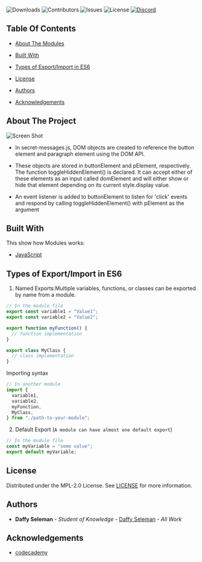 <br/>

![Downloads](https://img.shields.io/github/downloads/ShaanCoding/ReadME-Generator/total) ![Contributors](https://img.shields.io/github/contributors/ShaanCoding/ReadME-Generator?color=dark-green) ![Issues](https://img.shields.io/github/issues/ShaanCoding/ReadME-Generator) ![License](https://img.shields.io/github/license/ShaanCoding/ReadME-Generator) [![Discord](https://img.shields.io/discord/199663269106024449)](https://discord.gg/6Kf422a)

## Table Of Contents

- [About The Modules](#about-the-project)
- [Built With](#built-with)

- [Types of Export/Import in ES6](#contributing)

- [License](#license)
- [Authors](#authors)
- [Acknowledgements](#acknowledgements)

## About The Project

![Screen Shot](images/screenshot.png)

- In secret-messages.js, DOM objects are created to reference the button element and paragraph element using the DOM API.

- These objects are stored in buttonElement and pElement, respectively.
  The function toggleHiddenElement() is declared. It can accept either of these elements as an input called domElement and will either show or hide that element depending on its current style.display value.
- An event listener is added to buttonElement to listen for 'click' events and respond by calling toggleHiddenElement() with pElement as the argument

## Built With

This show how Modules works:

- [JavaScript](https://www.javascript.com/)

## Types of Export/Import in ES6

1. Named Exports:Multiple variables, functions, or classes can be exported by name from a module.

```javascript
// In the module file
export const variable1 = "Value1";
export const variable2 = "Value2";

export function myFunction() {
  // function implementation
}

export class MyClass {
  // class implementation
}
```

Importing syntax

```javascript
// In another module
import {
  variable1,
  variable2,
  myFunction,
  MyClass,
} from "./path-to-your-module";
```

2. Default Export (`A module can have almost one default export`)

```javascript
// In the module file
const myVariable = "some value";
export default myVariable;
```

## License

Distributed under the MPL-2.0 License. See [LICENSE](https://github.com/) for more information.

## Authors

- **Daffy Seleman** - _Student of Knowledge_ - [Daffy Seleman](https://github.com/DaffiX) - _All Work_

## Acknowledgements

- [codecademy](https://codecademy.com/)
